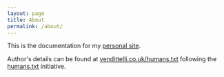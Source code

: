 ```yaml
---
layout: page
title: About
permalink: /about/
---
```


This is the documentation for my [personal site](https://vendittelli.co.uk).

Author's details can be found at [vendittelli.co.uk/humans.txt](https://vendittelli.co.uk/humans.txt) following the [humans.txt](https://humanstxt.org/) initiative.
